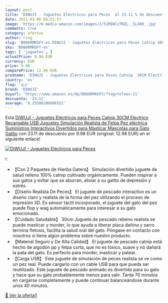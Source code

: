 ```yaml
---
layout: post
title: 'DIWUJI - Juguetes Eléctricos para Peces  al 23.11 % de descuento'
date: 2021-03-06 08:51:57
image: 'https://m.media-amazon.com/images/I/51MIWlzTNZL._SL400_.jpg'
comments: true
category: ofertas
author: ring
slug: 'B086RMKGFY-es DIWUJI - Juguetes Eléctricos para Peces Catnip 30CM...'
sku: 'B086RMKGFY-es'
tags: [ 'juguetes', ]
actualPrice: 9.98 EUR
currency: EUR
price: 9.98
comparePrice: 12.98 EUR
prodname: 'DIWUJI - Juguetes Eléctricos para Peces Catnip  30CM Electrico Recargable USB Juguetes Simulación Realista de Felpa Pez eléctrica  Suministros Interactivos Divertidos para Masticar Mascotas para Gato Gatito'
country: 'es'
flag: '🇪🇸'
brand: 'DIWUJI'
buyurl: 'https://www.amazon.es/dp/B086RMKGFY/?tag=tolees-21'
descuento: '23.11'
average: '9.25586206896552'
---
```


Está [DIWUJI - Juguetes Eléctricos para Peces Catnip  30CM Electrico Recargable USB Juguetes Simulación Realista de Felpa Pez eléctrica  Suministros Interactivos Divertidos para Masticar Mascotas para Gato Gatito](https://www.amazon.es/dp/B086RMKGFY/?tag=tolees-21) con 23.11 de descuento por 9.98 EUR (original: 12.98 EUR) en el siguiente enlace!

[![DIWUJI - Juguetes Eléctricos para Peces ](https://m.media-amazon.com/images/I/51MIWlzTNZL._SL400_.jpg)](https://www.amazon.es/dp/B086RMKGFY/?tag=tolees-21)

ℹ️:

- 【Con 2 Paquetes de Hierba Gatera】 Simulación divertido juguete de salud relleno 100% catnip cultivado orgánicamente. Pueden inspirar a sus gatos y evitar que se aburran, aliviar a su gatito de depresión y estrés.
- 【Diseño Realista De Peces】 El juguete de pescado interactivo es un diseño claro y realista de la forma del pez utilizando el proceso de impresión 3D. Es sensor táctil incorporado, el juguete del gato del pez puede flop y wag automáticamente para interesar a su gato emocionado.
- 【Cuidado Saludable】 30cm Juguete de pescado rebeno realista se puede masticar y morder, lo que ayuda a liberar placa dañina y sarro termina fletosis, facilita la salud oral del gato. Póngase en contacto con nosotros si tiene algún problema sobre nuestro producto.
- 【Material Seguro y De Alta Calidad】 El juguete de pescado catnip está hecho de algodón pp y felpa corta, que no es tóxico, suave y no dañará la pata del gato. Es perfecto para morder, masticar y patear.
- 【Carga USB】 Este juguete de simulación de peces realista se ve como un pez real. Puede cargarlo con un cable USB para que pueda ser reutilizado. Este juguete de pescado animado es divertido para su gato y hace que su gato probablemente menos para salir. Tarda 70 minutos en cargarse completamente y puede continuar balanceándose durante unos 40 minutos.

[🛒 Ver la oferta!!](https://www.amazon.es/dp/B086RMKGFY/?tag=tolees-21)
